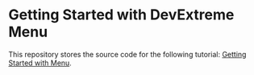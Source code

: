 # Getting Started with DevExtreme Menu

This repository stores the source code for the following tutorial: [Getting Started with Menu](https://js.devexpress.com/Documentation/Guide/UI_Components/Menu/Getting_Started_with_Menu/).
